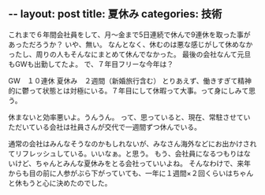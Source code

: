 --
layout: post
title: 夏休み
categories: 技術
--

これまで６年間会社員をして、月～金まで5日連続で休んで9連休を取った事があっただろうか？
いや、無い。
なんとなく、休むのは悪な感じがして休めなかったし、周りの人もそんなにまとめて休んでなかった。
最後の会社なんて元旦もGWも出勤してたよ。
で、７年目フリーな今年は？

GW　１０連休
夏休み　２週間（新婚旅行含む）
とりあえず、働きすぎて精神的に鬱って状態とは対極にいる。７年目にして休暇って大事。って身にしみて思う。

休まないと効率悪いよ。うんうん。
って、思っていると、現在、常駐させていただいている会社は社員さんが交代で一週間ずつ休んでいる。

通常の会社はみんなそうなのかもしれないが、みなさん海外などにお出かけされてリフレッシュしている。いいなぁ。と思う。
もう、会社員になるつもりはないけど、ちゃんとみんな夏休みをとる会社っていいよね。
そんなわけで、来年からも目の前に人参がぶら下がっていても、一年に１週間×２回くらいはちゃんと休もうと心に決めたのでした。

